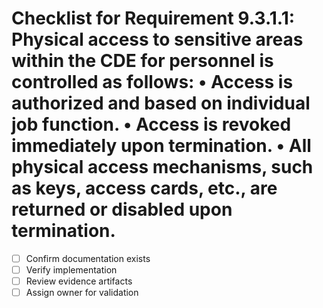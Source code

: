 # Checklist for Requirement 9.3.1.1: Physical access to sensitive areas within the CDE for personnel is controlled as follows: • Access is authorized and based on individual job function. • Access is revoked immediately upon termination. • All physical access mechanisms, such as keys, access cards, etc., are returned or disabled upon termination.

- [ ] Confirm documentation exists
- [ ] Verify implementation
- [ ] Review evidence artifacts
- [ ] Assign owner for validation
